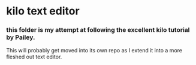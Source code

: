 # kilo text editor

### this folder is my attempt at following the excellent kilo tutorial by Pailey.

This will probably get moved into its own repo as I extend it into a more fleshed out text editor.